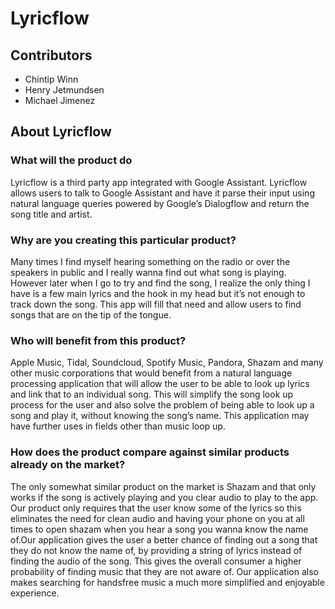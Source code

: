 # Lyricflow

## Contributors

* Chintip Winn
* Henry Jetmundsen
* Michael Jimenez
## About Lyricflow

### What will the product do

Lyricflow is a third party app integrated with Google Assistant. Lyricflow allows users to talk to Google Assistant and have it parse their input using natural language queries powered by Google’s Dialogflow and return the song title and artist. 

### Why are you creating this particular product?

Many times I find myself hearing something on the radio or over the speakers in public and I really wanna find out what song is playing. However later when I go to try and find the song, I realize the only thing I have is a few main lyrics and the hook in my head but it’s not enough to track down the song. This app will fill that need and allow users to find songs that are on the tip of the tongue. 

### Who will benefit from this product?

Apple Music, Tidal, Soundcloud, Spotify Music, Pandora, Shazam and many other music corporations that would benefit from a natural language processing application that will allow the user to be able to look up lyrics and link that to an individual song. This will simplify the song look up process for the user and also solve the problem of being able to look up a song and play it, without knowing the song’s name. This application may have further uses in fields other than music loop up.

### How does the product compare against similar products already on the market?

The only somewhat similar product on the market is Shazam and that only works if the song is actively playing and you clear audio to play to the app. Our product only requires that the user know some of the lyrics so this eliminates the need for clean audio and having your phone on you at all times to open shazam when you hear a song you wanna know the name of.Our application gives the user a better chance of finding out a song that they do not know the name of, by providing a string of lyrics instead of finding the audio of the song. This gives the overall consumer a higher probability of finding music that they are not aware of. Our application also makes searching for handsfree music a much more simplified and enjoyable experience.  
